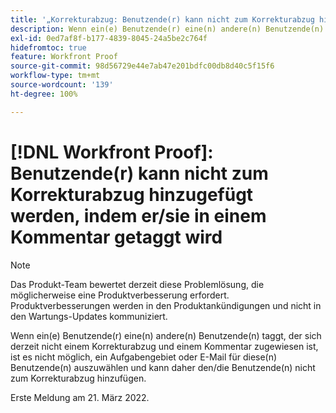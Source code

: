 ```yaml
---
title: '„Korrekturabzug: Benutzende(r) kann nicht zum Korrekturabzug hinzugefügt werden, indem der/die Benutzende in einem Kommentar getaggt wird“'
description: Wenn ein(e) Benutzende(r) eine(n) andere(n) Benutzende(n) taggt, der sich derzeit nicht einem Korrekturabzug und einem Kommentar zugewiesen ist, ist es nicht möglich, ein Aufgabengebiet oder E-Mail für diese(n) Benutzende(n) auszuwählen und kann daher den/die Benutzende(n) nicht zum Korrekturabzug hinzufügen.
exl-id: 0ed7af8f-b177-4839-8045-24a5be2c764f
hidefromtoc: true
feature: Workfront Proof
source-git-commit: 98d56729e44e7ab47e201bdfc00db8d40c5f15f6
workflow-type: tm+mt
source-wordcount: '139'
ht-degree: 100%

---
```


# [!DNL Workfront Proof]: Benutzende(r) kann nicht zum Korrekturabzug hinzugefügt werden, indem er/sie in einem Kommentar getaggt wird

<!--Converted to story-->

>[!NOTE]
>
>Das Produkt-Team bewertet derzeit diese Problemlösung, die möglicherweise eine Produktverbesserung erfordert. Produktverbesserungen werden in den Produktankündigungen und nicht in den Wartungs-Updates kommuniziert.

Wenn ein(e) Benutzende(r) eine(n) andere(n) Benutzende(n) taggt, der sich derzeit nicht einem Korrekturabzug und einem Kommentar zugewiesen ist, ist es nicht möglich, ein Aufgabengebiet oder E-Mail für diese(n) Benutzende(n) auszuwählen und kann daher den/die Benutzende(n) nicht zum Korrekturabzug hinzufügen.

Erste Meldung am 21. März 2022.
